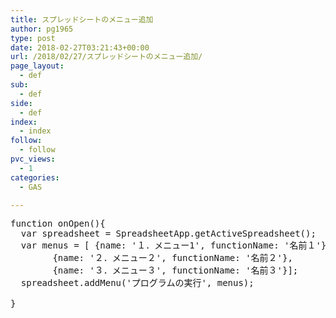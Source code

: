 ```yaml
---
title: スプレッドシートのメニュー追加
author: pg1965
type: post
date: 2018-02-27T03:21:43+00:00
url: /2018/02/27/スプレッドシートのメニュー追加/
page_layout:
  - def
sub:
  - def
side:
  - def
index:
  - index
follow:
  - follow
pvc_views:
  - 1
categories:
  - GAS

---
```

<pre class="lang:js decode:true " title="onOpen">function onOpen(){
  var spreadsheet = SpreadsheetApp.getActiveSpreadsheet();
  var menus = [ {name: '１．メニュー1', functionName: '名前１'},
  		{name: '２．メニュー２', functionName: '名前２'},
  		{name: '３．メニュー３', functionName: '名前３'}];
  spreadsheet.addMenu('プログラムの実行', menus);
  
}</pre>

&nbsp;